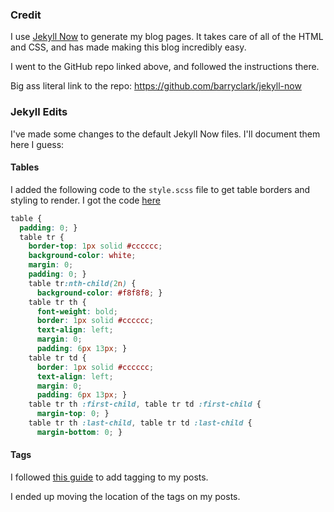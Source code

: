 ### Credit

I use [Jekyll Now](https://github.com/barryclark/jekyll-now) to generate my blog pages. It takes care of all of the HTML and CSS, and has made making this blog incredibly easy.

I went to the GitHub repo linked above, and followed the instructions there.

Big ass literal link to the repo: <https://github.com/barryclark/jekyll-now>

### Jekyll Edits

I've made some changes to the default Jekyll Now files. I'll document them here I guess:

#### Tables

I added the following code to the `style.scss` file to get table borders and styling to render. I got the code [here](https://gist.github.com/andyferra/2554919)

```css
table {
  padding: 0; }
  table tr {
    border-top: 1px solid #cccccc;
    background-color: white;
    margin: 0;
    padding: 0; }
    table tr:nth-child(2n) {
      background-color: #f8f8f8; }
    table tr th {
      font-weight: bold;
      border: 1px solid #cccccc;
      text-align: left;
      margin: 0;
      padding: 6px 13px; }
    table tr td {
      border: 1px solid #cccccc;
      text-align: left;
      margin: 0;
      padding: 6px 13px; }
    table tr th :first-child, table tr td :first-child {
      margin-top: 0; }
    table tr th :last-child, table tr td :last-child {
      margin-bottom: 0; }
```

#### Tags

I followed [this guide](http://blog.meinside.pe.kr/Adding-tag-cloud-and-archives-page-to-Jekyll/) to add tagging to my posts.

I ended up moving the location of the tags on my posts.
